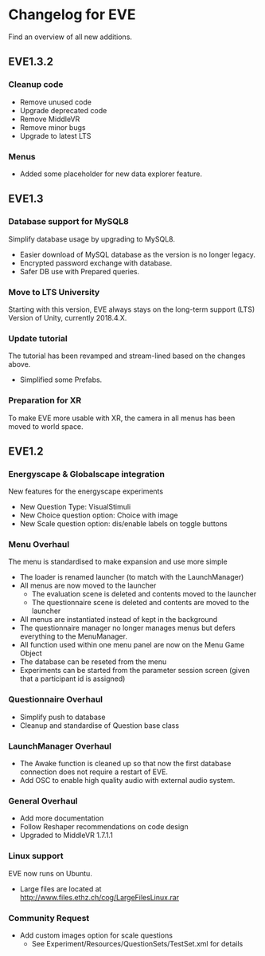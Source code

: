 # Changelog for EVE

Find an overview of all new additions.

## EVE1.3.2

### Cleanup code

- Remove unused code
- Upgrade deprecated code
- Remove MiddleVR
- Remove minor bugs
- Upgrade to latest LTS

### Menus

- Added some placeholder for new data explorer feature.

## EVE1.3

### Database support for MySQL8

Simplify database usage by upgrading to MySQL8.

- Easier download of MySQL database as the version is no longer legacy.
- Encrypted password exchange with database.
- Safer DB use with Prepared queries.

### Move to LTS University

Starting with this version, EVE always stays on the long-term support (LTS) Version of Unity, currently 2018.4.X.

### Update tutorial

The tutorial has been revamped and stream-lined based on the changes above.
- Simplified some Prefabs.

### Preparation for XR

To make EVE more usable with XR, the camera in all menus has been moved to
world space.  

## EVE1.2

### Energyscape & Globalscape integration

New features for the energyscape experiments

- New Question Type: VisualStimuli
- New Choice question option: Choice with image
- New Scale question option: dis/enable labels on toggle buttons

### Menu Overhaul

The menu is standardised to make expansion and use more simple

- The loader is renamed launcher (to match with the LaunchManager)
- All menus are now moved to the launcher
  - The evaluation scene is deleted and contents moved to the launcher
  - The questionnaire scene is deleted and contents are moved to the launcher
- All menus are instantiated instead of kept in the background
- The questionnaire manager no longer manages menus but defers everything to the MenuManager.
- All function used within one menu panel are now on the Menu Game Object
- The database can be reseted from the menu
- Experiments can be started from the parameter session screen (given that a participant id is assigned)

### Questionnaire Overhaul

- Simplify push to database
- Cleanup and standardise of Question base class

### LaunchManager Overhaul

- The Awake function is cleaned up so that now the first database connection does not require a restart of EVE.
- Add OSC to enable high quality audio with external audio system.

### General Overhaul

- Add more documentation
- Follow Reshaper recommendations on code design
- Upgraded to MiddleVR 1.7.1.1

### Linux support
EVE now runs on Ubuntu.

- Large files are located at http://www.files.ethz.ch/cog/LargeFilesLinux.rar


### Community Request

- Add custom images option for scale questions
  - See Experiment/Resources/QuestionSets/TestSet.xml for details
